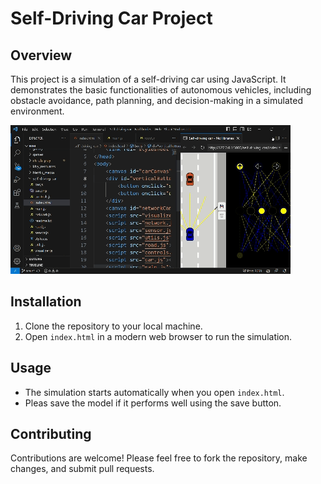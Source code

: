 # Self-Driving Car Project

## Overview

This project is a simulation of a self-driving car using JavaScript. It demonstrates the basic functionalities of autonomous vehicles, including obstacle avoidance, path planning, and decision-making in a simulated environment.

![img](Results/self_driving_car_gif.gif)

## Installation

1. Clone the repository to your local machine.
2. Open `index.html` in a modern web browser to run the simulation.

## Usage

- The simulation starts automatically when you open `index.html`.
- Pleas save the model if it performs well using the save button.

## Contributing

Contributions are welcome! Please feel free to fork the repository, make changes, and submit pull requests.
